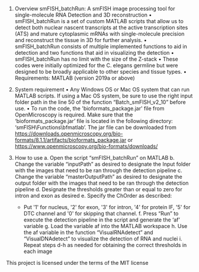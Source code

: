 1.	Overview
smFISH_batchRun: A smFISH image processing tool for single-molecule RNA Detection and 3D reconstruction
  •	smFISH_batchRun is a set of custom MATLAB scripts that allow us to detect both nuclear nascent transcripts at the active transcription sites (ATS) and mature cytoplasmic mRNAs with single-molecule precision and reconstruct the tissue in 3D for further analysis. 
  •	smFISH_batchRun consists of multiple implemented functions to aid in detection and two functions that aid in visualizing the detection
  •	 smFISH_batchRun has no limit with the size of the Z-stack
  •	These codes were initially optimized for the C. elegans germline but were designed to be broadly applicable to other species and tissue types.
  •	Requirements: MATLAB (version 2019a or above)

2.	System requirement
  •	Any Windows OS or Mac OS system that can run MATLAB scripts. If using a Mac OS system, be sure to use the right input folder path in the line 50 of the function “Batch_smFISH_v2_10” before use.
  •	To run the code, the 'bioformats_package.jar' file from OpenMicroscopy is required. Make sure that the ‘bioformats_package.jar’ file is located in the following directory: ‘smFISH\Functions\bfmatlab’. The jar file can be downloaded from https://downloads.openmicroscopy.org/bio-formats/8.1.1/artifacts/bioformats_package.jar or https://www.openmicroscopy.org/bio-formats/downloads/

3.	How to use
  a.	Open the script “smFISH_batchRun” on MATLAB
  b.	Change the variable “inputPath” as desired to designate the Input folder with the images that need to be ran through the detection pipeline 
  c.	Change the variable “masterOutputPath” as desired to designate the output folder with the images that need to be ran through the detection pipeline 
  d.	Designate the thresholds greater than or equal to zero for intron and exon as desired
  e.	Specify the ChOrder as described:
    -	Put '1' for nucleus, '2' for exon, '3' for intron, '4' for protein IF, '5' for DTC channel and '0' for skipping that channel. 
  f.	Press “Run” to execute the detection pipeline in the script and generate the ‘af’ variable
  g.	Load the variable af into the MATLAB workspace
  h.	Use the af variable in the function “VisualRNAdetect” and “VisualDNAdetect” to visualize the detection of RNA and nuclei 
  i.	Repeat steps d-h as needed for obtaining the correct thresholds in each image 

This project is licensed under the terms of the MIT license
